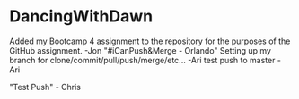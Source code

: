 # DancingWithDawn
Added my Bootcamp 4 assignment to the repository for the purposes of the GitHub assignment. -Jon
"#iCanPush&Merge - Orlando"
Setting up my branch for clone/commit/pull/push/merge/etc... -Ari
test push to master - Ari

"Test Push" - Chris
